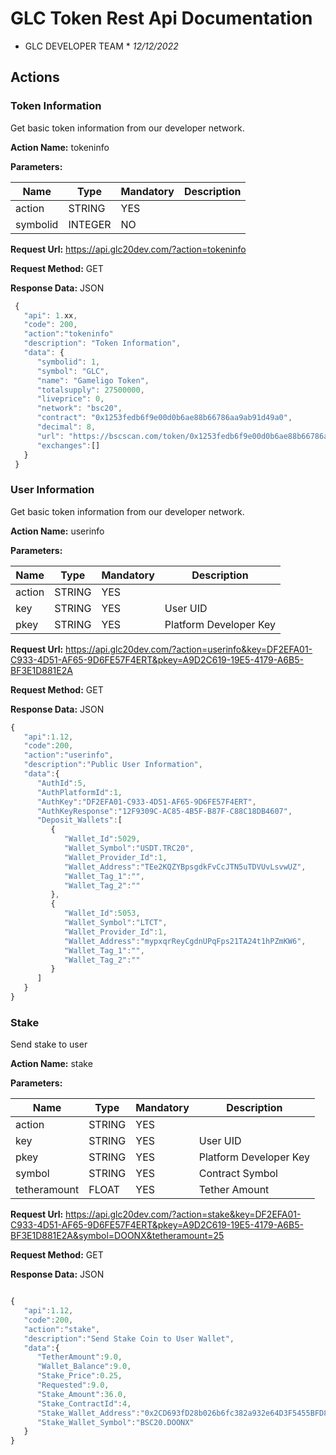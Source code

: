 # GLC Token Rest Api Documentation
* GLC DEVELOPER TEAM *
*12/12/2022*

## Actions 

### Token Information
Get basic token information from our developer network.

 **Action Name:**
 tokeninfo
 
  **Parameters:**

 Name | Type | Mandatory | Description
 ------------ | ------------ | ------------ | ------------
 action | STRING | YES |
 symbolid | INTEGER | NO |
 

 **Request Url:**
https://api.glc20dev.com/?action=tokeninfo

**Request Method:**
GET

**Response Data:**
JSON

```javascript
 {
   "api": 1.xx,
   "code": 200,
   "action":"tokeninfo"
   "description": "Token Information",
   "data": {
      "symbolid": 1, 
      "symbol": "GLC", 
      "name": "Gameligo Token", 
      "totalsupply": 27500000, 
      "liveprice": 0, 
      "network": "bsc20", 
      "contract": "0x1253fedb6f9e00d0b6ae88b66786aa9ab91d49a0", 
      "decimal": 8, 
      "url": "https://bscscan.com/token/0x1253fedb6f9e00d0b6ae88b66786aa9ab91d49a0",
      "exchanges":[]
   }
 }
 ```
 
 
 
 ### User Information
Get basic token information from our developer network.

 **Action Name:**
 userinfo
 
  **Parameters:**

 Name | Type | Mandatory | Description
 ------------ | ------------ | ------------ | ------------
 action | STRING | YES |
 key | STRING | YES | User UID
 pkey | STRING | YES | Platform Developer Key
 
**Request Url:**
https://api.glc20dev.com/?action=userinfo&key=DF2EFA01-C933-4D51-AF65-9D6FE57F4ERT&pkey=A9D2C619-19E5-4179-A6B5-BF3E1D881E2A

**Request Method:**
GET

**Response Data:**
JSON
 

```javascript
{
   "api":1.12,
   "code":200,
   "action":"userinfo",
   "description":"Public User Information",
   "data":{
      "AuthId":5,
      "AuthPlatformId":1,
      "AuthKey":"DF2EFA01-C933-4D51-AF65-9D6FE57F4ERT",
      "AuthKeyResponse":"12F9309C-AC85-4B5F-B87F-C88C18DB4607",
      "Deposit_Wallets":[
         {
            "Wallet_Id":5029,
            "Wallet_Symbol":"USDT.TRC20",
            "Wallet_Provider_Id":1,
            "Wallet_Address":"TEe2KQZYBpsgdkFvCcJTN5uTDVUvLsvwUZ",
            "Wallet_Tag_1":"",
            "Wallet_Tag_2":""
         },
         {
            "Wallet_Id":5053,
            "Wallet_Symbol":"LTCT",
            "Wallet_Provider_Id":1,
            "Wallet_Address":"mypxqrReyCgdnUPqFps21TA24t1hPZmKW6",
            "Wallet_Tag_1":"",
            "Wallet_Tag_2":""
         }
      ]
   }
}
 ```
 
 
 
 ### Stake
Send stake to user

 **Action Name:**
 stake
 
  **Parameters:**

 Name | Type | Mandatory | Description
 ------------ | ------------ | ------------ | ------------
 action | STRING | YES |
 key | STRING | YES | User UID
 pkey | STRING | YES | Platform Developer Key
 symbol | STRING | YES | Contract Symbol
 tetheramount | FLOAT | YES | Tether Amount
 
**Request Url:**
https://api.glc20dev.com/?action=stake&key=DF2EFA01-C933-4D51-AF65-9D6FE57F4ERT&pkey=A9D2C619-19E5-4179-A6B5-BF3E1D881E2A&symbol=DOONX&tetheramount=25
  
**Request Method:**
GET

**Response Data:**
JSON
 
```javascript

{
   "api":1.12,
   "code":200,
   "action":"stake",
   "description":"Send Stake Coin to User Wallet",
   "data":{
      "TetherAmount":9.0,
      "Wallet_Balance":9.0,
      "Stake_Price":0.25,
      "Requested":9.0,
      "Stake_Amount":36.0,
      "Stake_ContractId":4,
      "Stake_Wallet_Address":"0x2CD693fD28b026b6fc382a932e64D3F5455BFD8b",
      "Stake_Wallet_Symbol":"BSC20.DOONX"
   }
}
 
```
 

 
 
 
 
 
 
 
 
 
 

